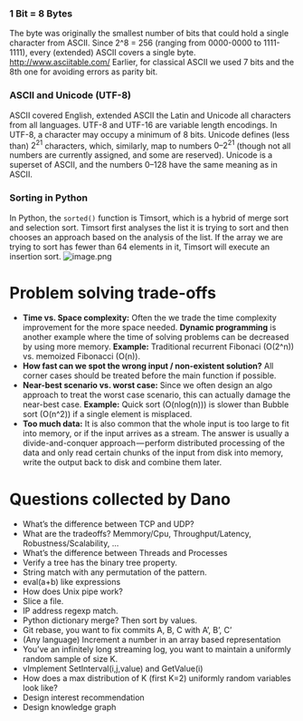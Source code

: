 ### 1 Bit = 8 Bytes
The byte was originally the smallest number of bits that could hold a single character from ASCII.
Since 2^8 = 256 (ranging from 0000-0000 to 1111-1111), every (extended) ASCII covers a single byte.
http://www.asciitable.com/
Earlier, for classical ASCII we used 7 bits and the 8th one for avoiding errors as parity bit.

### ASCII and Unicode (UTF-8)
ASCII covered English, extended ASCII the Latin and Unicode all characters from all languages. UTF-8 and UTF-16 are variable length encodings. In UTF-8, a character may occupy a minimum of 8 bits. Unicode defines (less than) $2^{21}$ characters, which, similarly, map to numbers $0–2^{21}$ (though not all numbers are currently assigned, and some are reserved). Unicode is a superset of ASCII, and the numbers 0–128 have the same meaning as in ASCII.

### Sorting in Python
In Python, the `sorted()` function is Timsort, which is a hybrid of merge sort and selection sort. Timsort first analyses the list it is trying to sort and then chooses an approach based on the analysis of the list. If the array we are trying to sort has fewer than 64 elements in it, Timsort will execute an insertion sort.
![image.png](attachment:image.png)


# Problem solving trade-offs
- **Time vs. Space complexity:** Often the we trade the time complexity improvement for the more space needed. **Dynamic programming** is another example where the time of solving problems can be decreased by using more memory.
**Example:** Traditional recurrent Fibonaci (O(2^n)) vs. memoized Fibonacci (O(n)).
- **How fast can we spot the wrong input / non-existent solution?** All corner cases should be treated before the main function if possible. 
- **Near-best scenario vs. worst case:** Since we often design an algo approach to treat the worst case scenario, this can actually damage the near-best case. 
**Example:** Quick sort (O(nlog(n))) is slower than Bubble sort (O(n^2)) if a single element is misplaced.
- **Too much data:** It is also common that the whole input is too large to fit into memory, or if the input arrives as a stream. The answer is usually a divide-and-conquer approach — perform distributed processing of the data and only read certain chunks of the input from disk into memory, write the output back to disk and combine them later.


# Questions collected by Dano

- What’s the difference between TCP and UDP?  
- What are the tradeoffs? Memmory/Cpu, Throughput/Latency, Robustness/Scalability, …
- What’s the difference between Threads and Processes
- Verify a tree has the binary tree property.
- String match with any permutation of the pattern.
- eval(a+b) like expressions
- How does Unix pipe work?
- Slice a file.
- IP address regexp match.
- Python dictionary merge? Then sort by values.
- Git rebase, you want to fix commits A, B, C with A’, B’, C’
- (Any language) Increment a number in an array based representation
- You’ve an infinitely long streaming log, you want to maintain a uniformly random sample of size K.
- vImplement SetInterval(i,j,value) and GetValue(i)
- How does a max distribution of K (first K=2) uniformly random variables look like?
- Design interest recommendation
- Design knowledge graph